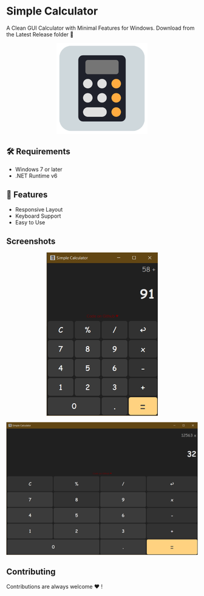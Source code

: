 # Simple Calculator 
A Clean GUI Calculator with Minimal Features for Windows. Download from the Latest Release folder :open_file_folder:
<p align="center">
  <img src="CalculatorWPF/CalculatorWPF/icon.png" width="240"/>
</p>


## 🛠 Requirements

- Windows 7 or later
- .NET Runtime v6

## 🧐 Features

- Responsive Layout
- Keyboard Support
- Easy to Use
  
## Screenshots
<p align="center">
  <img src="CalculatorWPF/CalculatorWPF/Screenshots/normal.png" />
</p>
<p align="center">
  <img src="CalculatorWPF/CalculatorWPF/Screenshots/wide.png" />
</p>

## Contributing 

Contributions are always welcome :hearts: !
